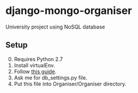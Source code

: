 django-mongo-organiser
======================

University project using NoSQL database

Setup
----
0. Requires Python 2.7
1. Install virtualEnv.
2. Follow [this guide](http://django-mongodb-engine.readthedocs.org/en/latest/topics/setup.html).
3. Ask me for db_settings.py file.
4. Put this file into Organiser/Organiser directory.